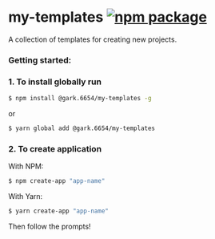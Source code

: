 # my-templates <a href="https://npmjs.com/package/@gark.6654/my-templates"><img src="https://img.shields.io/npm/v/@gark.6654/my-templates" alt="npm package"></a>

A collection of templates for creating new projects.

### Getting started:

### 1. To install globally run

```bash
$ npm install @gark.6654/my-templates -g
```

or

```bash
$ yarn global add @gark.6654/my-templates
```

### 2. To create application

With NPM:

```bash
$ npm create-app "app-name"
```

With Yarn:

```bash
$ yarn create-app "app-name"
```

Then follow the prompts!
